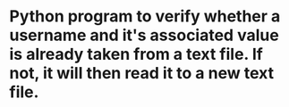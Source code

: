 # Python program to verify whether a username and it's associated value is already taken from a text file. If not, it will then read it to a new text file.
